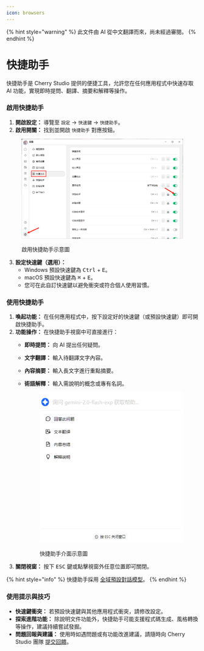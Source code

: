 ```yaml
---
icon: browsers
---
```


{% hint style="warning" %}
此文件由 AI 從中文翻譯而來，尚未經過審閱。
{% endhint %}

# 快捷助手

快捷助手是 Cherry Studio 提供的便捷工具，允許您在任何應用程式中快速存取 AI 功能，實現即時提問、翻譯、摘要和解釋等操作。

### 啟用快捷助手

1. **開啟設定：** 導覽至 `設定` -> `快速鍵` -> `快捷助手`。
2. **啟用開關：** 找到並開啟 `快捷助手` 對應按鈕。

<figure><img src="../../.gitbook/assets/快捷助手-0.png" alt=""><figcaption><p>啟用快捷助手示意圖</p></figcaption></figure>

3. **設定快速鍵（選用）：**
   * Windows 預設快速鍵為 <kbd>Ctrl</kbd> + <kbd>E</kbd>。
   * macOS 預設快速鍵為 <kbd>⌘</kbd> + <kbd>E</kbd>。
   * 您可在此自訂快速鍵以避免衝突或符合個人使用習慣。

### 使用快捷助手

1. **喚起功能：** 在任何應用程式中，按下設定好的快速鍵（或預設快速鍵）即可開啟快捷助手。
2. **功能操作：** 在快捷助手視窗中可直接進行：
   * **即時提問：** 向 AI 提出任何疑問。
   * **文字翻譯：** 輸入待翻譯文字內容。
   * **內容摘要：** 輸入長文字進行重點摘要。
   * **術語解釋：** 輸入需說明的概念或專有名詞。

       <figure><img src="../../.gitbook/assets/快捷助手-1.png" alt=""><figcaption><p>快捷助手介面示意圖</p></figcaption></figure>
3. **關閉視窗：** 按下 <kbd>ESC</kbd> 鍵或點擊視窗外任意位置即可關閉。

{% hint style="info" %}
快捷助手採用 [全域預設對話模型](settings/default-models.md#mo-ren-zhu-shou-mo-xing)。
{% endhint %}

### 使用提示與技巧

* **快速鍵衝突：** 若預設快速鍵與其他應用程式衝突，請修改設定。
* **探索進階功能：** 除說明文件功能外，快捷助手可能支援程式碼生成、風格轉換等操作，建議持續嘗試發掘。
* **問題回報與建議：** 使用時如遇問題或有功能改進建議，請隨時向 Cherry Studio 團隊 [提交回饋](../../../question-contact/suggestions.md)。